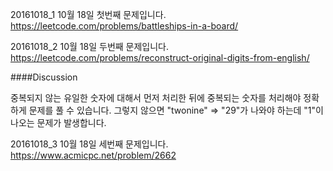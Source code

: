 20161018_1
10월 18일 첫번째 문제입니다.
https://leetcode.com/problems/battleships-in-a-board/

20161018_2
10월 18일 두번째 문제입니다.
https://leetcode.com/problems/reconstruct-original-digits-from-english/

####Discussion

중복되지 않는 유일한 숫자에 대해서 먼저 처리한 뒤에 중복되는 숫자를 처리해야 정확하게 문제를 풀 수 있습니다.
그렇지 않으면 "twonine" => "29"가 나와야 하는데 "1"이 나오는 문제가 발생합니다.

20161018_3
10월 18일 세번째 문제입니다.
https://www.acmicpc.net/problem/2662
